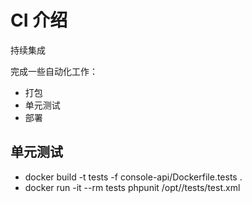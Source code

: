 # CI 介绍 

持续集成

完成一些自动化工作：
- 打包
- 单元测试
- 部署


## 单元测试

- docker build -t tests -f console-api/Dockerfile.tests . 
- docker run -it --rm tests phpunit /opt/<project>/tests/test.xml

